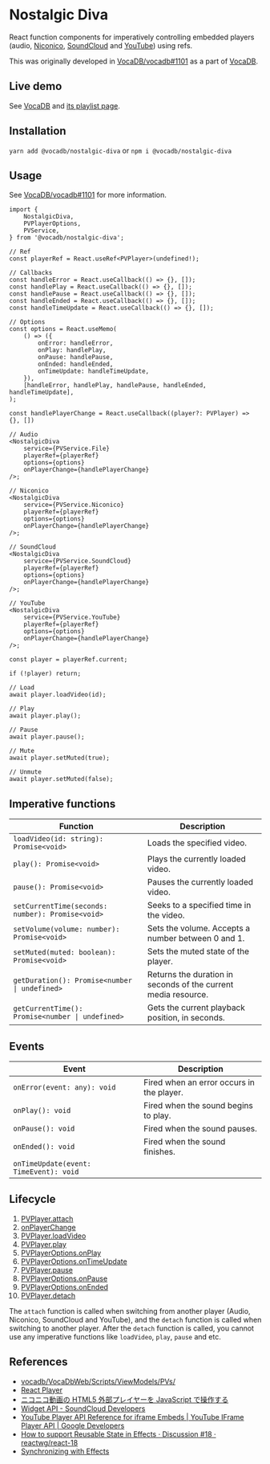 # Nostalgic Diva

React function components for imperatively controlling embedded players (audio, [Niconico](https://www.nicovideo.jp/), [SoundCloud](https://soundcloud.com/) and [YouTube](https://www.youtube.com/)) using refs.

This was originally developed in [VocaDB/vocadb#1101](https://github.com/VocaDB/vocadb/pull/1101) as a part of [VocaDB](https://github.com/VocaDB/vocadb).

## Live demo

See [VocaDB](https://vocadb.net/) and [its playlist page](https://vocadb.net/playlist).

## Installation

`yarn add @vocadb/nostalgic-diva` or `npm i @vocadb/nostalgic-diva`

## Usage

See [VocaDB/vocadb#1101](https://github.com/VocaDB/vocadb/pull/1101) for more information.

```tsx
import {
    NostalgicDiva,
    PVPlayerOptions,
    PVService,
} from '@vocadb/nostalgic-diva';
```

```tsx
// Ref
const playerRef = React.useRef<PVPlayer>(undefined!);

// Callbacks
const handleError = React.useCallback(() => {}, []);
const handlePlay = React.useCallback(() => {}, []);
const handlePause = React.useCallback(() => {}, []);
const handleEnded = React.useCallback(() => {}, []);
const handleTimeUpdate = React.useCallback(() => {}, []);

// Options
const options = React.useMemo(
    () => ({
        onError: handleError,
        onPlay: handlePlay,
        onPause: handlePause,
        onEnded: handleEnded,
        onTimeUpdate: handleTimeUpdate,
    }),
    [handleError, handlePlay, handlePause, handleEnded, handleTimeUpdate],
);

const handlePlayerChange = React.useCallback((player?: PVPlayer) => {}, [])

// Audio
<NostalgicDiva
    service={PVService.File}
    playerRef={playerRef}
    options={options}
    onPlayerChange={handlePlayerChange}
/>;

// Niconico
<NostalgicDiva
    service={PVService.Niconico}
    playerRef={playerRef}
    options={options}
    onPlayerChange={handlePlayerChange}
/>;

// SoundCloud
<NostalgicDiva
    service={PVService.SoundCloud}
    playerRef={playerRef}
    options={options}
    onPlayerChange={handlePlayerChange}
/>;

// YouTube
<NostalgicDiva
    service={PVService.YouTube}
    playerRef={playerRef}
    options={options}
    onPlayerChange={handlePlayerChange}
/>;
```

```tsx
const player = playerRef.current;

if (!player) return;

// Load
await player.loadVideo(id);

// Play
await player.play();

// Pause
await player.pause();

// Mute
await player.setMuted(true);

// Unmute
await player.setMuted(false);
```

## Imperative functions

| Function | Description |
| --- | --- |
| `loadVideo(id: string): Promise<void>` | Loads the specified video. |
| `play(): Promise<void>` | Plays the currently loaded video. |
| `pause(): Promise<void>` | Pauses the currently loaded video. |
| `setCurrentTime(seconds: number): Promise<void>` | Seeks to a specified time in the video. |
| `setVolume(volume: number): Promise<void>` | Sets the volume. Accepts a number between 0 and 1. |
| `setMuted(muted: boolean): Promise<void>` | Sets the muted state of the player. |
| `getDuration(): Promise<number \| undefined>` | Returns the duration in seconds of the current media resource. |
| `getCurrentTime(): Promise<number \| undefined>` | Gets the current playback position, in seconds. |

## Events

| Event | Description |
| --- | --- |
| `onError(event: any): void` | Fired when an error occurs in the player. |
| `onPlay(): void` | Fired when the sound begins to play. |
| `onPause(): void` | Fired when the sound pauses. |
| `onEnded(): void` | Fired when the sound finishes. |
| `onTimeUpdate(event: TimeEvent): void` | |

## Lifecycle

1. [PVPlayer.attach](https://github.com/VocaDB/nostalgic-diva/blob/daaffb0d1597c78062da306370d7fb854106b43c/src/players/PVPlayer.ts#L27)
1. [onPlayerChange](https://github.com/VocaDB/nostalgic-diva/blob/84307a7cc1eb1e72f1bd69eb056efd79ce819d84/src/components/EmbedPV.tsx#L9)
1. [PVPlayer.loadVideo](https://github.com/VocaDB/nostalgic-diva/blob/daaffb0d1597c78062da306370d7fb854106b43c/src/players/PVPlayer.ts#L29)
1. [PVPlayer.play](https://github.com/VocaDB/nostalgic-diva/blob/daaffb0d1597c78062da306370d7fb854106b43c/src/players/PVPlayer.ts#L30)
1. [PVPlayerOptions.onPlay](https://github.com/VocaDB/nostalgic-diva/blob/daaffb0d1597c78062da306370d7fb854106b43c/src/players/PVPlayer.ts#L16)
1. [PVPlayerOptions.onTimeUpdate](https://github.com/VocaDB/nostalgic-diva/blob/76dc9b60e080a22e91bdd3f1dd39708d7b570628/src/players/PVPlayer.ts#L25)
1. [PVPlayer.pause](https://github.com/VocaDB/nostalgic-diva/blob/daaffb0d1597c78062da306370d7fb854106b43c/src/players/PVPlayer.ts#L31)
1. [PVPlayerOptions.onPause](https://github.com/VocaDB/nostalgic-diva/blob/daaffb0d1597c78062da306370d7fb854106b43c/src/players/PVPlayer.ts#L17)
1. [PVPlayerOptions.onEnded](https://github.com/VocaDB/nostalgic-diva/blob/daaffb0d1597c78062da306370d7fb854106b43c/src/players/PVPlayer.ts#L18)
1. [PVPlayer.detach](https://github.com/VocaDB/nostalgic-diva/blob/daaffb0d1597c78062da306370d7fb854106b43c/src/players/PVPlayer.ts#L28)

The `attach` function is called when switching from another player (Audio, Niconico, SoundCloud and YouTube), and the `detach` function is called when switching to another player. After the `detach` function is called, you cannot use any imperative functions like `loadVideo`, `play`, `pause` and etc.

## References

-   [vocadb/VocaDbWeb/Scripts/ViewModels/PVs/](https://github.com/VocaDB/vocadb/tree/5304e764cf423f07b424e94266e415db40d11f28/VocaDbWeb/Scripts/ViewModels/PVs)
-   [React Player](https://github.com/cookpete/react-player)
-   [ニコニコ動画の HTML5 外部プレイヤーを JavaScript で操作する](https://blog.hayu.io/web/create/nicovideo-embed-player-api/)
-   [Widget API - SoundCloud Developers](https://developers.soundcloud.com/docs/api/html5-widget)
-   [YouTube Player API Reference for iframe Embeds | YouTube IFrame Player API | Google Developers](https://developers.google.com/youtube/iframe_api_reference)
-   [How to support Reusable State in Effects · Discussion #18 · reactwg/react-18](https://github.com/reactwg/react-18/discussions/18)
-   [Synchronizing with Effects](https://beta.reactjs.org/learn/synchronizing-with-effects#how-to-handle-the-effect-firing-twice-in-development)
